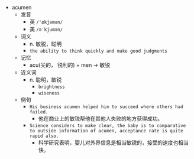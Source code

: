 - acumen
  - 发音
    - 英 `/'ækjəmən/`
    - 美 `/əˈkjumən/`
  - 词义
    - n. 敏锐，聪明
    - `the ability to think quickly and make good judgments`
  - 记忆
    - acu(尖的， 锐利的) + men → 敏锐
  - 近义词
    - n. 聪明，敏锐
      - `brightness`
      - `wiseness`
  - 例句
    - `His business acumen helped him to succeed where others had failed.`
      - 他在商业上的敏锐帮他在其他人失败的地方获得成功。
    - `Science considers to make clear, the baby is to comparative to outside information of acumen, acceptance rate is quite rapid also.`
      - 科学研究表明，婴儿对外界信息是相当敏锐的，接受的速度也相当快。

